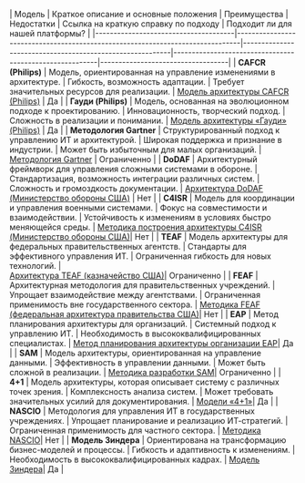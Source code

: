 | Модель                               | Краткое описание и основные положения                                             | Преимущества                                              | Недостатки                                               | Ссылка на краткую справку по подходу | Подходит ли для нашей платформы? |
|--------------------------------------|-------------------------------------------------------------------------------|----------------------------------------------------------|---------------------------------------------------------|-----------------------------------|
| **CAFCR (Philips)**                  | Модель, ориентированная на управление изменениями в архитектуре.              | Гибкость, возможность адаптации.                         | Требует значительных ресурсов для реализации.  |   [Модель архитектуры CAFCR (Philips)](CAFCR.md)     | Да                                |
| **Гауди (Philips)**                  | Модель, основанная на эволюционном подходе к проектированию.                  | Инновационность, творческий подход.                      | Сложность в реализации и понимании.           | [Модель архитектуры «Гауди» (Philips)](Gaudi.md)           | Да                                |
| **Методология Gartner**              | Структурированный подход к управлению ИТ и архитектурой.                       | Широкая поддержка и признание в индустрии.              | Может быть избыточным для малых организаций.         |[Методология Gartner](Gartner.md)   | Ограниченно                        |
| **DoDAF**                            | Архитектурный фреймворк для управления сложными системами в обороне.         | Стандартизация, возможность интеграции различных систем. | Сложность и громоздкость документации.         |   [Архитектура DoDAF (Министерство обороны США)](DoDAF.md)      | Нет                               |
| **C4ISR**                            | Модель для координации и управления военными системами.                      | Фокус на совместимости и взаимодействии.                 | Устойчивость к изменениям в условиях быстро меняющейся среды. | [Методика построения архитектуры C4ISR (Министерство обороны США)](C4ISR.md)| Нет                               |
| **TEAF**                             | Модель архитектуры для федеральных правительственных агентств.                | Стандарты для эффективного управления ИТ.                | Ограниченная гибкость для новых технологий.             |  
[Архитектура TEAF (казначейство США)](Teaf.md)| Ограниченно                        |
| **FEAF**                             | Архитектурная методология для правительственных учреждений.                   | Упрощает взаимодействие между агентствами.                | Ограниченная применимость вне государственного сектора.  | [Методика FEAF (федеральная архитектура правительства США)](Feaf.md)| Нет                               |
| **EAP**                              | Метод планирования архитектуры для организаций.                                | Системный подход к управлению ИТ.                        | Необходимость в высококвалифицированных специалистах.    | [Метод планирования архитектуры организации EAP](EAP.md)| Да                                |
| **SAM**                              | Модель архитектуры, ориентированная на управление данными.                   | Эффективность в управлении данными.                       | Может быть сложной в реализации.                        | 
 [Методика разработки SAM](SAM.md)| Ограниченно                        |
| **4+1**                              | Модель архитектуры, которая описывает систему с различных точек зрения.      | Комплексность анализа систем.                             | Может требовать значительных усилий для документирования. | [Модели «4+1»](4+1.md)| Да                                |
| **NASCIO**                           | Методология для управления ИТ в государственных учреждениях.                  | Упрощает планирование и реализацию ИТ-стратегий.        | Ограниченная применимость для частного сектора.         | 
[Методика NASCIO](Nascio.md)| Нет                               |
| **Модель Зиндера**                  | Ориентирована на трансформацию бизнес-моделей и процессы.                    | Гибкость и адаптивность к изменениям.                    | Необходимость в высококвалифицированных кадрах.         | 
 [Модель Зиндера](имя_файла_12)| Да                                |
